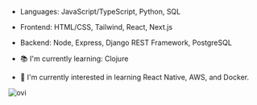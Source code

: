 - Languages: JavaScript/TypeScript, Python, SQL
- Frontend: HTML/CSS, Tailwind, React, Next.js
- Backend: Node, Express, Django REST Framework, PostgreSQL

- 📚 I'm currently learning: Clojure

- 🌱 I'm currently interested in learning React Native, AWS, and Docker.

<img src="https://github-readme-stats.vercel.app/api/top-langs?username=nikobatzi1990&show_icons=true&locale=en&layout=compact&theme=chartreuse-dark" alt="ovi" />
<!---
nikobatzi1990/nikobatzi1990 is a ✨ special ✨ repository because its `README.md` (this file) appears on your GitHub profile.
You can click the Preview link to take a look at your changes.
--->
